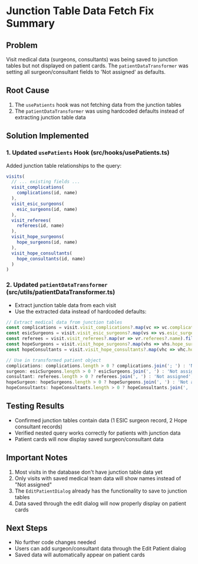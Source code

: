 # Junction Table Data Fetch Fix Summary

## Problem
Visit medical data (surgeons, consultants) was being saved to junction tables but not displayed on patient cards. The `patientDataTransformer` was setting all surgeon/consultant fields to 'Not assigned' as defaults.

## Root Cause
1. The `usePatients` hook was not fetching data from the junction tables
2. The `patientDataTransformer` was using hardcoded defaults instead of extracting junction table data

## Solution Implemented

### 1. Updated `usePatients` Hook (src/hooks/usePatients.ts)
Added junction table relationships to the query:
```typescript
visits(
  // ... existing fields ...
  visit_complications(
    complications(id, name)
  ),
  visit_esic_surgeons(
    esic_surgeons(id, name)
  ),
  visit_referees(
    referees(id, name)
  ),
  visit_hope_surgeons(
    hope_surgeons(id, name)
  ),
  visit_hope_consultants(
    hope_consultants(id, name)
  )
)
```

### 2. Updated `patientDataTransformer` (src/utils/patientDataTransformer.ts)
- Extract junction table data from each visit
- Use the extracted data instead of hardcoded defaults:
```typescript
// Extract medical data from junction tables
const complications = visit.visit_complications?.map(vc => vc.complications?.name).filter(Boolean) || [];
const esicSurgeons = visit.visit_esic_surgeons?.map(vs => vs.esic_surgeons?.name).filter(Boolean) || [];
const referees = visit.visit_referees?.map(vr => vr.referees?.name).filter(Boolean) || [];
const hopeSurgeons = visit.visit_hope_surgeons?.map(vhs => vhs.hope_surgeons?.name).filter(Boolean) || [];
const hopeConsultants = visit.visit_hope_consultants?.map(vhc => vhc.hope_consultants?.name).filter(Boolean) || [];

// Use in transformed patient object
complications: complications.length > 0 ? complications.join('; ') : 'None',
surgeon: esicSurgeons.length > 0 ? esicSurgeons.join(', ') : 'Not assigned',
consultant: referees.length > 0 ? referees.join(', ') : 'Not assigned',
hopeSurgeon: hopeSurgeons.length > 0 ? hopeSurgeons.join(', ') : 'Not assigned',
hopeConsultants: hopeConsultants.length > 0 ? hopeConsultants.join(', ') : 'Not assigned',
```

## Testing Results
- Confirmed junction tables contain data (1 ESIC surgeon record, 2 Hope consultant records)
- Verified nested query works correctly for patients with junction data
- Patient cards will now display saved surgeon/consultant data

## Important Notes
1. Most visits in the database don't have junction table data yet
2. Only visits with saved medical team data will show names instead of "Not assigned"
3. The `EditPatientDialog` already has the functionality to save to junction tables
4. Data saved through the edit dialog will now properly display on patient cards

## Next Steps
- No further code changes needed
- Users can add surgeon/consultant data through the Edit Patient dialog
- Saved data will automatically appear on patient cards
